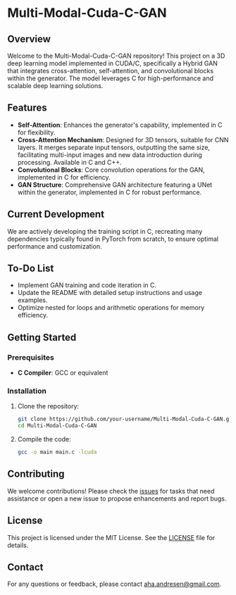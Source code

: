 # Multi-Modal-Cuda-C-GAN

## Overview

Welcome to the Multi-Modal-Cuda-C-GAN repository! This project on a 3D deep learning model implemented in CUDA/C, specifically a Hybrid GAN that integrates cross-attention, self-attention, and convolutional blocks within the generator. The model leverages C for high-performance and scalable deep learning solutions.

## Features

- **Self-Attention**: Enhances the generator's capability, implemented in C for flexibility.
- **Cross-Attention Mechanism**: Designed for 3D tensors, suitable for CNN layers. It merges separate input tensors, outputting the same size, facilitating multi-input images and new data introduction during processing. Available in C and C++.
- **Convolutional Blocks**: Core convolution operations for the GAN, implemented in C for efficiency.
- **GAN Structure**: Comprehensive GAN architecture featuring a UNet within the generator, implemented in C for robust performance.

## Current Development

We are actively developing the training script in C, recreating many dependencies typically found in PyTorch from scratch, to ensure optimal performance and customization.

## To-Do List

- Implement GAN training and code iteration in C.
- Update the README with detailed setup instructions and usage examples.
- Optimize nested for loops and arithmetic operations for memory efficiency.

## Getting Started

### Prerequisites

- **C Compiler**: GCC or equivalent

### Installation

1. Clone the repository:
    ```sh
    git clone https://github.com/your-username/Multi-Modal-Cuda-C-GAN.git
    cd Multi-Modal-Cuda-C-GAN
    ```

2. Compile the code:
    ```sh
    gcc -o main main.c -lcuda
    ```




## Contributing

We welcome contributions! Please check the [issues](https://github.com/Anne-Andresen/Multi-Modal-Cuda-C-GAN/issues) for tasks that need assistance or open a new issue to propose enhancements and report bugs.

## License

This project is licensed under the MIT License. See the [LICENSE](https://github.com/Anne-Andresen/Multi-Modal-Cuda-C-GAN/LICENSE) file for details.

## Contact

For any questions or feedback, please contact [aha.andresen@gmail.com](mailto:your-email@example.com).

